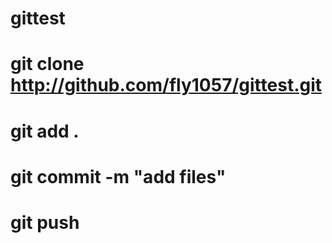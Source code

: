 # gittest
# git clone http://github.com/fly1057/gittest.git
# git add .
# git commit -m "add files"
# git push


